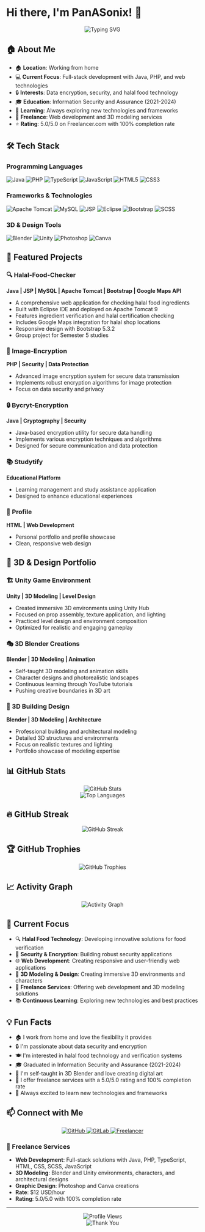 # Hi there, I'm PanASonix! 👋

<div align="center">
  <img src="https://readme-typing-svg.herokuapp.com?font=Fira+Code&pause=1000&color=2E8B57&center=true&vCenter=true&width=435&lines=Full+Stack+Developer;Java+%26+PHP+Enthusiast;Security+%26+Encryption+Expert;Always+Learning+New+Tech" alt="Typing SVG" />
</div>

## 🏠 About Me
- 🏠 **Location**: Working from home
- 💻 **Current Focus**: Full-stack development with Java, PHP, and web technologies
- 🔒 **Interests**: Data encryption, security, and halal food technology
- 🎓 **Education**: Information Security and Assurance (2021-2024)
- 🌱 **Learning**: Always exploring new technologies and frameworks
- 💼 **Freelance**: Web development and 3D modeling services
- ⭐ **Rating**: 5.0/5.0 on Freelancer.com with 100% completion rate

## 🛠️ Tech Stack

### Programming Languages
![Java](https://img.shields.io/badge/Java-ED8B00?style=for-the-badge&logo=java&logoColor=white)
![PHP](https://img.shields.io/badge/PHP-777BB4?style=for-the-badge&logo=php&logoColor=white)
![TypeScript](https://img.shields.io/badge/TypeScript-007ACC?style=for-the-badge&logo=typescript&logoColor=white)
![JavaScript](https://img.shields.io/badge/JavaScript-F7DF1E?style=for-the-badge&logo=javascript&logoColor=black)
![HTML5](https://img.shields.io/badge/HTML5-E34F26?style=for-the-badge&logo=html5&logoColor=white)
![CSS3](https://img.shields.io/badge/CSS3-1572B6?style=for-the-badge&logo=css3&logoColor=white)

### Frameworks & Technologies
![Apache Tomcat](https://img.shields.io/badge/Apache%20Tomcat-F8DC75?style=for-the-badge&logo=apache-tomcat&logoColor=black)
![MySQL](https://img.shields.io/badge/MySQL-00000F?style=for-the-badge&logo=mysql&logoColor=white)
![JSP](https://img.shields.io/badge/JSP-FF6B6B?style=for-the-badge&logo=java&logoColor=white)
![Eclipse](https://img.shields.io/badge/Eclipse-2C2255?style=for-the-badge&logo=eclipse&logoColor=white)
![Bootstrap](https://img.shields.io/badge/Bootstrap-563D7C?style=for-the-badge&logo=bootstrap&logoColor=white)
![SCSS](https://img.shields.io/badge/SCSS-CF649A?style=for-the-badge&logo=sass&logoColor=white)

### 3D & Design Tools
![Blender](https://img.shields.io/badge/Blender-F5792A?style=for-the-badge&logo=blender&logoColor=white)
![Unity](https://img.shields.io/badge/Unity-100000?style=for-the-badge&logo=unity&logoColor=white)
![Photoshop](https://img.shields.io/badge/Photoshop-31A8FF?style=for-the-badge&logo=adobe-photoshop&logoColor=white)
![Canva](https://img.shields.io/badge/Canva-00C4CC?style=for-the-badge&logo=canva&logoColor=white)

## 🚀 Featured Projects

### 🔍 Halal-Food-Checker
**Java | JSP | MySQL | Apache Tomcat | Bootstrap | Google Maps API**
- A comprehensive web application for checking halal food ingredients
- Built with Eclipse IDE and deployed on Apache Tomcat 9
- Features ingredient verification and halal certification checking
- Includes Google Maps integration for halal shop locations
- Responsive design with Bootstrap 5.3.2
- Group project for Semester 5 studies

### 🔐 Image-Encryption
**PHP | Security | Data Protection**
- Advanced image encryption system for secure data transmission
- Implements robust encryption algorithms for image protection
- Focus on data security and privacy

### 🔒 Bycryt-Encryption
**Java | Cryptography | Security**
- Java-based encryption utility for secure data handling
- Implements various encryption techniques and algorithms
- Designed for secure communication and data protection

### 📚 Studytify
**Educational Platform**
- Learning management and study assistance application
- Designed to enhance educational experiences

### 👤 Profile
**HTML | Web Development**
- Personal portfolio and profile showcase
- Clean, responsive web design

## 🎨 3D & Design Portfolio

### 🏗️ Unity Game Environment
**Unity | 3D Modeling | Level Design**
- Created immersive 3D environments using Unity Hub
- Focused on prop assembly, texture application, and lighting
- Practiced level design and environment composition
- Optimized for realistic and engaging gameplay

### 🎭 3D Blender Creations
**Blender | 3D Modeling | Animation**
- Self-taught 3D modeling and animation skills
- Character designs and photorealistic landscapes
- Continuous learning through YouTube tutorials
- Pushing creative boundaries in 3D art

### 🏢 3D Building Design
**Blender | 3D Modeling | Architecture**
- Professional building and architectural modeling
- Detailed 3D structures and environments
- Focus on realistic textures and lighting
- Portfolio showcase of modeling expertise

## 📊 GitHub Stats

<div align="center">
  <img src="https://github-readme-stats.vercel.app/api?username=PanASonix24434&show_icons=true&theme=tokyonight&hide_border=true&count_private=true" alt="GitHub Stats" />
</div>

<div align="center">
  <img src="https://github-readme-stats.vercel.app/api/top-langs/?username=PanASonix24434&layout=compact&theme=tokyonight&hide_border=true" alt="Top Languages" />
</div>

## 🔥 GitHub Streak

<div align="center">
  <img src="https://github-readme-streak-stats.herokuapp.com/?user=PanASonix24434&theme=tokyonight&hide_border=true" alt="GitHub Streak" />
</div>

## 🏆 GitHub Trophies

<div align="center">
  <img src="https://github-profile-trophy.vercel.app/?username=PanASonix24434&theme=tokyonight&no-frame=true&no-bg=true&margin-w=4" alt="GitHub Trophies" />
</div>

## 📈 Activity Graph

<div align="center">
  <img src="https://github-readme-activity-graph.vercel.app/graph?username=PanASonix24434&theme=tokyonight&hide_border=true" alt="Activity Graph" />
</div>

## 🎯 Current Focus

- 🔍 **Halal Food Technology**: Developing innovative solutions for food verification
- 🔐 **Security & Encryption**: Building robust security applications
- 🌐 **Web Development**: Creating responsive and user-friendly web applications
- 🎨 **3D Modeling & Design**: Creating immersive 3D environments and characters
- 💼 **Freelance Services**: Offering web development and 3D modeling solutions
- 📚 **Continuous Learning**: Exploring new technologies and best practices

## 💡 Fun Facts

- 🏠 I work from home and love the flexibility it provides
- 🔒 I'm passionate about data security and encryption
- 🍽️ I'm interested in halal food technology and verification systems
- 🎓 Graduated in Information Security and Assurance (2021-2024)
- 🎨 I'm self-taught in 3D Blender and love creating digital art
- 💼 I offer freelance services with a 5.0/5.0 rating and 100% completion rate
- 🚀 Always excited to learn new technologies and frameworks

## 📫 Connect with Me

<div align="center">
  <a href="https://github.com/PanASonix24434" target="_blank">
    <img src="https://img.shields.io/badge/GitHub-100000?style=for-the-badge&logo=github&logoColor=white" alt="GitHub" />
  </a>
  <a href="https://gitlab.com/PanASonix24434" target="_blank">
    <img src="https://img.shields.io/badge/GitLab-330F63?style=for-the-badge&logo=gitlab&logoColor=white" alt="GitLab" />
  </a>
  <a href="https://www.freelancer.com/u/mohamadnorfadzly" target="_blank">
    <img src="https://img.shields.io/badge/Freelancer-29B2FE?style=for-the-badge&logo=freelancer&logoColor=white" alt="Freelancer" />
  </a>
</div>

### 💼 Freelance Services
- **Web Development**: Full-stack solutions with Java, PHP, TypeScript, HTML, CSS, SCSS, JavaScript
- **3D Modeling**: Blender and Unity environments, characters, and architectural designs
- **Graphic Design**: Photoshop and Canva creations
- **Rate**: $12 USD/hour
- **Rating**: 5.0/5.0 with 100% completion rate

---

<div align="center">
  <img src="https://komarev.com/ghpvc/?username=PanASonix24434&style=for-the-badge&color=2E8B57" alt="Profile Views" />
</div>

<div align="center">
  <img src="https://readme-typing-svg.herokuapp.com?font=Fira+Code&pause=1000&color=2E8B57&center=true&vCenter=true&width=435&lines=Thanks+for+visiting+my+profile!;Feel+free+to+explore+my+repositories;Let's+connect+and+collaborate!" alt="Thank You" />
</div>

